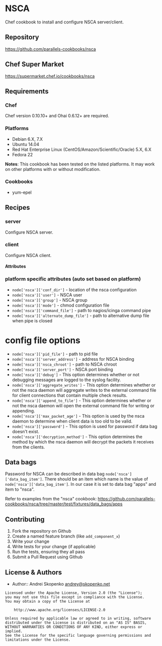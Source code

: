 # NSCA
Chef cookbook to install and configure NSCA server/client.

## Repository
https://github.com/parallels-cookbooks/nsca

## Chef Super Market
https://supermarket.chef.io/cookbooks/nsca

## Requirements
### Chef
Chef version 0.10.10+ and Ohai 0.6.12+ are required.

### Platforms
* Debian 6.X, 7.X
* Ubuntu 14.04
* Red Hat Enterprise Linux (CentOS/Amazon/Scientific/Oracle) 5.X, 6.X
* Fedora 22

**Notes**: This cookbook has been tested on the listed platforms. It may work on other platforms with or without modification.

### Cookbooks
* yum-epel

## Recipes

### server
Configure NSCA server.

### client
Configure NSCA client.

#### Attributes
### platform specific attributes (auto set based on platform)
* `node['nsca']['conf_dir']` - location of the nsca configuration
* `node['nsca']['user']` - NSCA user
* `node['nsca']['group']` - NSCA group
* `node['nsca']['mode']` - chmod configuration file
* `node['nsca']['command_file']` - path to nagios/icinga command pipe
* `node['nsca']['alternate_dump_file']` - path to alternative dump file when pipe is closed

# config file options
* `node['nsca']['pid_file']` - path to pid file
* `node['nsca']['server_address']` - address for NSCA binding
* `node['nsca']['nsca_chroot']` - path to NSCA chroot
* `node['nsca']['server_port']` - NSCA port binding
* `node['nsca']['debug']` - This option determines whether or not debugging messages are logged to the syslog facility.
* `node['nsca']['aggregate_writes']` - This option determines whether or not the nsca daemon will aggregate writes to the external command file for client connections that contain multiple check results.
* `node['nsca']['append_to_file']` - This option determines whether or not the nsca daemon will open the external command file for writing or appending.
* `node['nsca']['max_packet_age']` - This option is used by the nsca daemon to determine when client data is too old to be valid.
* `node['nsca']['password']` - This option is used for password if data bag doesn't exist.
* `node['nsca']['decryption_method']` - This option determines the method by which the nsca daemon will decrypt the packets it receives from the clients.

## Data bags

Password for NSCA can be described in data bag `node['nsca']['data_bag_item']`. There should be an item which name is the value of `node['nsca']['data_bag_item']`.
In our case it is set to data bag "apps" and item to "nsca".

Refer to examples from the "nsca" cookbook: https://github.com/parallels-cookbooks/nsca/tree/master/test/fixtures/data_bags/apps


## Contributing
1. Fork the repository on Github
2. Create a named feature branch (like `add_component_x`)
3. Write your change
4. Write tests for your change (if applicable)
5. Run the tests, ensuring they all pass
6. Submit a Pull Request using Github

## License & Authors
- Author:: Andrei Skopenko <andrey@skopenko.net>

```text
Licensed under the Apache License, Version 2.0 (the "License");
you may not use this file except in compliance with the License.
You may obtain a copy of the License at

    http://www.apache.org/licenses/LICENSE-2.0

Unless required by applicable law or agreed to in writing, software
distributed under the License is distributed on an "AS IS" BASIS,
WITHOUT WARRANTIES OR CONDITIONS OF ANY KIND, either express or implied.
See the License for the specific language governing permissions and
limitations under the License.
```
